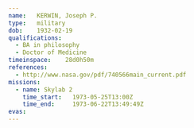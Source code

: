 ```yaml
---
name:	KERWIN, Joseph P.
type:	military
dob:	1932-02-19
qualifications:
  - BA in philosophy
  - Doctor of Medicine
timeinspace:	28d0h50m
references:
  - http://www.nasa.gov/pdf/740566main_current.pdf
missions:
  - name: Skylab 2
    time_start:   1973-05-25T13:00Z
    time_end:     1973-06-22T13:49:49Z
evas:
---
```

